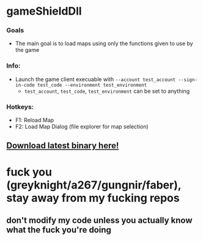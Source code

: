 # gameShieldDll

### Goals
- The main goal is to load maps using only the functions given to use by the game

### Info:
- Launch the game client execuable with `--account test_account --sign-in-code test_code --environment test_environment`
  - `test_account`, `test_code`, `test_environment` can be set to anything

### Hotkeys:
- F1: Reload Map
- F2: Load Map Dialog (file explorer for map selection)

## [Download latest binary here!](https://github.com/theTwist84/gameShieldDll/releases/)


# fuck you (greyknight/a267/gungnir/faber), stay away from my fucking repos
## don't modify my code unless you actually know what the fuck you're doing